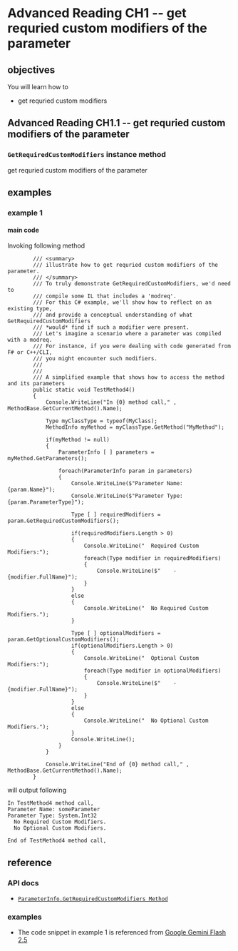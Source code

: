 # Advanced Reading CH1 -- get requried custom modifiers of the parameter
## objectives
You will learn how to

+ get requried custom modifiers

## Advanced Reading CH1.1 -- get requried custom modifiers of the parameter
### `GetRequiredCustomModifiers` instance method
get requried custom modifiers of the parameter

## examples
### example 1
#### main code
Invoking following method

```
        /// <summary>
        /// illustrate how to get requried custom modifiers of the parameter.
        /// </summary>
        /// To truly demonstrate GetRequiredCustomModifiers, we'd need to
        /// compile some IL that includes a 'modreq'.
        /// For this C# example, we'll show how to reflect on an existing type,
        /// and provide a conceptual understanding of what GetRequiredCustomModifiers
        /// *would* find if such a modifier were present.
        /// Let's imagine a scenario where a parameter was compiled with a modreq.
        /// For instance, if you were dealing with code generated from F# or C++/CLI,
        /// you might encounter such modifiers.
        ///
        /// 
        /// A simplified example that shows how to access the method and its parameters
        public static void TestMethod4()
        {
            Console.WriteLine("In {0} method call," , MethodBase.GetCurrentMethod().Name);

            Type myClassType = typeof(MyClass);
            MethodInfo myMethod = myClassType.GetMethod("MyMethod");

            if(myMethod != null)
            {
                ParameterInfo [ ] parameters = myMethod.GetParameters();

                foreach(ParameterInfo param in parameters)
                {
                    Console.WriteLine($"Parameter Name: {param.Name}");
                    Console.WriteLine($"Parameter Type: {param.ParameterType}");

                    Type [ ] requiredModifiers = param.GetRequiredCustomModifiers();

                    if(requiredModifiers.Length > 0)
                    {
                        Console.WriteLine("  Required Custom Modifiers:");
                        foreach(Type modifier in requiredModifiers)
                        {
                            Console.WriteLine($"    - {modifier.FullName}");
                        }
                    }
                    else
                    {
                        Console.WriteLine("  No Required Custom Modifiers.");
                    }

                    Type [ ] optionalModifiers = param.GetOptionalCustomModifiers();
                    if(optionalModifiers.Length > 0)
                    {
                        Console.WriteLine("  Optional Custom Modifiers:");
                        foreach(Type modifier in optionalModifiers)
                        {
                            Console.WriteLine($"    - {modifier.FullName}");
                        }
                    }
                    else
                    {
                        Console.WriteLine("  No Optional Custom Modifiers.");
                    }
                    Console.WriteLine();
                }
            }

            Console.WriteLine("End of {0} method call," , MethodBase.GetCurrentMethod().Name);
        }
```

will output following

```
In TestMethod4 method call,
Parameter Name: someParameter
Parameter Type: System.Int32
  No Required Custom Modifiers.
  No Optional Custom Modifiers.

End of TestMethod4 method call,
```

## reference
### API docs
+ [`ParameterInfo.GetRequiredCustomModifiers Method`](https://learn.microsoft.com/en-us/dotnet/api/system.reflection.parameterinfo.getrequiredcustommodifiers?view=net-9.0)

### examples
+ The code snippet in example 1 is referenced from [Google Gemini Flash 2.5](https://g.co/gemini/share/98e86cbb8be7)